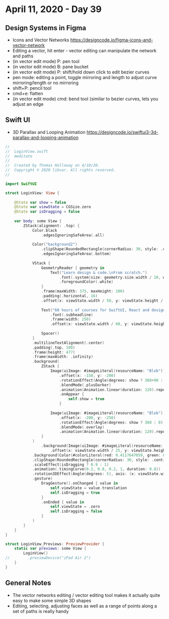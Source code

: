 # April 11, 2020 - Day 39

## Design Systems in Figma

* Icons and Vector Networks https://designcode.io/figma-icons-and-vector-network
* Editing a vector, hit enter - vector editing can manipulate the network and paths
* (in vector edit mode) P: pen tool
* (in vector edit mode) B: pane bucket
* (in vector edit mode) P: shift/hold down click to edit bezier curves
* pen mode: editing a point, toggle mirroring and length to adjust curve mirroring/length or no mirroring
* shift+P: pencil tool
* cmd+e: flatten
* (in vector edit mode) cmd: bend tool (similar to bezier curves, lets you adjust an edge

## Swift UI

* 3D Parallax and Looping Animation https://designcode.io/swiftui3-3d-parallax-and-looping-animation

```swift
//
//  LoginView.swift
//  meditate
//
//  Created by Thomas Holloway on 4/10/20.
//  Copyright © 2020 libvar. All rights reserved.
//

import SwiftUI

struct LoginView: View {
    
    @State var show = false
    @State var viewState = CGSize.zero
    @State var isDragging = false
    
    var body: some View {
        ZStack(alignment: .top) {
            Color.black
                .edgesIgnoringSafeArea(.all)
            
            Color("background2")
                .clipShape(RoundedRectangle(cornerRadius: 30, style: .continuous))
                .edgesIgnoringSafeArea(.bottom)
            
            VStack {
                GeometryReader { geometry in
                    Text("Learn design & code.\nFrom scratch.")
                        .font(.system(size: geometry.size.width / 10, weight: .bold))
                        .foregroundColor(.white)
                }
                .frame(maxWidth: 375, maxHeight: 100)
                .padding(.horizontal, 16)
                .offset(x: viewState.width / 50, y: viewState.height / 50)
                
                Text("60 hours of courses for SwiftUI, React and design tools.")
                    .font(.subheadline)
                    .frame(width: 250)
                    .offset(x: viewState.width / 60, y: viewState.height / 60)
                
                Spacer()
            }
            .multilineTextAlignment(.center)
            .padding(.top, 100)
            .frame(height: 477)
            .frame(maxWidth: .infinity)
            .background(
                ZStack {
                    Image(uiImage: #imageLiteral(resourceName: "Blob"))
                        .offset(x: -150, y: -200)
                        .rotationEffect(Angle(degrees: show ? 360+90 : 90))
                        .blendMode(.plusDarker)
                        .animation(Animation.linear(duration: 120).repeatForever(autoreverses: false))
                        .onAppear {
                            self.show = true
                        }
                    
                    Image(uiImage: #imageLiteral(resourceName: "Blob"))
                        .offset(x: -200, y: -250)
                        .rotationEffect(Angle(degrees: show ? 360 : 0), anchor: .leading)
                        .blendMode(.overlay)
                        .animation(Animation.linear(duration: 120).repeatForever(autoreverses: false))
                }
            )
                .background(Image(uiImage: #imageLiteral(resourceName: "Card3"))
                    .offset(x: viewState.width / 25, y: viewState.height / 25), alignment: .bottom)
            .background(Color(#colorLiteral(red: 0.4117647059, green: 0.4705882353, blue: 0.9725490196, alpha: 1)))
            .clipShape(RoundedRectangle(cornerRadius: 30, style: .continuous))
            .scaleEffect(isDragging ? 0.9 : 1)
            .animation(.timingCurve(0.2, 0.8, 0.2, 1, duration: 0.8))
            .rotation3DEffect(Angle(degrees: 5), axis: (x: viewState.width, y: viewState.height, z: 0))
            .gesture(
                DragGesture().onChanged { value in
                    self.viewState = value.translation
                    self.isDragging = true
                }
                .onEnded { value in
                    self.viewState = .zero
                    self.isDragging = false
                }
            )
        }
    }
}

struct LoginView_Previews: PreviewProvider {
    static var previews: some View {
        LoginView()
//        .previewDevice("iPad Air 2")
    }
}
```

## General Notes

* The vector networks editing / vector editing tool makes it actually quite easy to make some simple 3D shapes
* Editing, selecting, adjusting faces as well as a range of points along a set of paths is really handy
